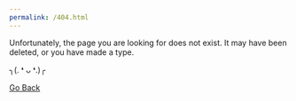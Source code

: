 ```yaml
---
permalink: /404.html
---
```

Unfortunately, the page you are looking for does not exist. It may have been deleted, or you have made a type.

╮(. ❛ ᴗ ❛.)╭

[Go Back](https://necromarx.github.io)
